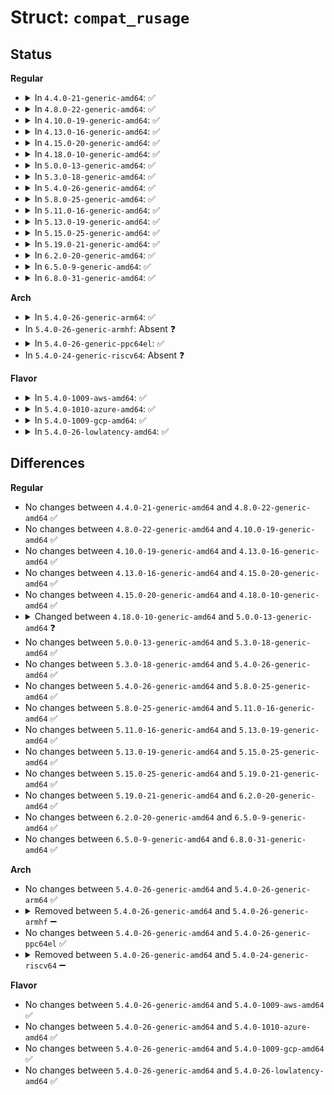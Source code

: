 # Struct: <code>compat_rusage</code>

## Status
<b>Regular</b>
<ul>
<li>
<details>
<summary>In <code>4.4.0-21-generic-amd64</code>: ✅</summary>

```c
struct compat_rusage {
    struct compat_timeval ru_utime;
    struct compat_timeval ru_stime;
    compat_long_t ru_maxrss;
    compat_long_t ru_ixrss;
    compat_long_t ru_idrss;
    compat_long_t ru_isrss;
    compat_long_t ru_minflt;
    compat_long_t ru_majflt;
    compat_long_t ru_nswap;
    compat_long_t ru_inblock;
    compat_long_t ru_oublock;
    compat_long_t ru_msgsnd;
    compat_long_t ru_msgrcv;
    compat_long_t ru_nsignals;
    compat_long_t ru_nvcsw;
    compat_long_t ru_nivcsw;
}
```
</details>
</li>
<li>
<details>
<summary>In <code>4.8.0-22-generic-amd64</code>: ✅</summary>

```c
struct compat_rusage {
    struct compat_timeval ru_utime;
    struct compat_timeval ru_stime;
    compat_long_t ru_maxrss;
    compat_long_t ru_ixrss;
    compat_long_t ru_idrss;
    compat_long_t ru_isrss;
    compat_long_t ru_minflt;
    compat_long_t ru_majflt;
    compat_long_t ru_nswap;
    compat_long_t ru_inblock;
    compat_long_t ru_oublock;
    compat_long_t ru_msgsnd;
    compat_long_t ru_msgrcv;
    compat_long_t ru_nsignals;
    compat_long_t ru_nvcsw;
    compat_long_t ru_nivcsw;
}
```
</details>
</li>
<li>
<details>
<summary>In <code>4.10.0-19-generic-amd64</code>: ✅</summary>

```c
struct compat_rusage {
    struct compat_timeval ru_utime;
    struct compat_timeval ru_stime;
    compat_long_t ru_maxrss;
    compat_long_t ru_ixrss;
    compat_long_t ru_idrss;
    compat_long_t ru_isrss;
    compat_long_t ru_minflt;
    compat_long_t ru_majflt;
    compat_long_t ru_nswap;
    compat_long_t ru_inblock;
    compat_long_t ru_oublock;
    compat_long_t ru_msgsnd;
    compat_long_t ru_msgrcv;
    compat_long_t ru_nsignals;
    compat_long_t ru_nvcsw;
    compat_long_t ru_nivcsw;
}
```
</details>
</li>
<li>
<details>
<summary>In <code>4.13.0-16-generic-amd64</code>: ✅</summary>

```c
struct compat_rusage {
    struct compat_timeval ru_utime;
    struct compat_timeval ru_stime;
    compat_long_t ru_maxrss;
    compat_long_t ru_ixrss;
    compat_long_t ru_idrss;
    compat_long_t ru_isrss;
    compat_long_t ru_minflt;
    compat_long_t ru_majflt;
    compat_long_t ru_nswap;
    compat_long_t ru_inblock;
    compat_long_t ru_oublock;
    compat_long_t ru_msgsnd;
    compat_long_t ru_msgrcv;
    compat_long_t ru_nsignals;
    compat_long_t ru_nvcsw;
    compat_long_t ru_nivcsw;
}
```
</details>
</li>
<li>
<details>
<summary>In <code>4.15.0-20-generic-amd64</code>: ✅</summary>

```c
struct compat_rusage {
    struct compat_timeval ru_utime;
    struct compat_timeval ru_stime;
    compat_long_t ru_maxrss;
    compat_long_t ru_ixrss;
    compat_long_t ru_idrss;
    compat_long_t ru_isrss;
    compat_long_t ru_minflt;
    compat_long_t ru_majflt;
    compat_long_t ru_nswap;
    compat_long_t ru_inblock;
    compat_long_t ru_oublock;
    compat_long_t ru_msgsnd;
    compat_long_t ru_msgrcv;
    compat_long_t ru_nsignals;
    compat_long_t ru_nvcsw;
    compat_long_t ru_nivcsw;
}
```
</details>
</li>
<li>
<details>
<summary>In <code>4.18.0-10-generic-amd64</code>: ✅</summary>

```c
struct compat_rusage {
    struct compat_timeval ru_utime;
    struct compat_timeval ru_stime;
    compat_long_t ru_maxrss;
    compat_long_t ru_ixrss;
    compat_long_t ru_idrss;
    compat_long_t ru_isrss;
    compat_long_t ru_minflt;
    compat_long_t ru_majflt;
    compat_long_t ru_nswap;
    compat_long_t ru_inblock;
    compat_long_t ru_oublock;
    compat_long_t ru_msgsnd;
    compat_long_t ru_msgrcv;
    compat_long_t ru_nsignals;
    compat_long_t ru_nvcsw;
    compat_long_t ru_nivcsw;
}
```
</details>
</li>
<li>
<details>
<summary>In <code>5.0.0-13-generic-amd64</code>: ✅</summary>

```c
struct compat_rusage {
    struct old_timeval32 ru_utime;
    struct old_timeval32 ru_stime;
    compat_long_t ru_maxrss;
    compat_long_t ru_ixrss;
    compat_long_t ru_idrss;
    compat_long_t ru_isrss;
    compat_long_t ru_minflt;
    compat_long_t ru_majflt;
    compat_long_t ru_nswap;
    compat_long_t ru_inblock;
    compat_long_t ru_oublock;
    compat_long_t ru_msgsnd;
    compat_long_t ru_msgrcv;
    compat_long_t ru_nsignals;
    compat_long_t ru_nvcsw;
    compat_long_t ru_nivcsw;
}
```
</details>
</li>
<li>
<details>
<summary>In <code>5.3.0-18-generic-amd64</code>: ✅</summary>

```c
struct compat_rusage {
    struct old_timeval32 ru_utime;
    struct old_timeval32 ru_stime;
    compat_long_t ru_maxrss;
    compat_long_t ru_ixrss;
    compat_long_t ru_idrss;
    compat_long_t ru_isrss;
    compat_long_t ru_minflt;
    compat_long_t ru_majflt;
    compat_long_t ru_nswap;
    compat_long_t ru_inblock;
    compat_long_t ru_oublock;
    compat_long_t ru_msgsnd;
    compat_long_t ru_msgrcv;
    compat_long_t ru_nsignals;
    compat_long_t ru_nvcsw;
    compat_long_t ru_nivcsw;
}
```
</details>
</li>
<li>
<details>
<summary>In <code>5.4.0-26-generic-amd64</code>: ✅</summary>

```c
struct compat_rusage {
    struct old_timeval32 ru_utime;
    struct old_timeval32 ru_stime;
    compat_long_t ru_maxrss;
    compat_long_t ru_ixrss;
    compat_long_t ru_idrss;
    compat_long_t ru_isrss;
    compat_long_t ru_minflt;
    compat_long_t ru_majflt;
    compat_long_t ru_nswap;
    compat_long_t ru_inblock;
    compat_long_t ru_oublock;
    compat_long_t ru_msgsnd;
    compat_long_t ru_msgrcv;
    compat_long_t ru_nsignals;
    compat_long_t ru_nvcsw;
    compat_long_t ru_nivcsw;
}
```
</details>
</li>
<li>
<details>
<summary>In <code>5.8.0-25-generic-amd64</code>: ✅</summary>

```c
struct compat_rusage {
    struct old_timeval32 ru_utime;
    struct old_timeval32 ru_stime;
    compat_long_t ru_maxrss;
    compat_long_t ru_ixrss;
    compat_long_t ru_idrss;
    compat_long_t ru_isrss;
    compat_long_t ru_minflt;
    compat_long_t ru_majflt;
    compat_long_t ru_nswap;
    compat_long_t ru_inblock;
    compat_long_t ru_oublock;
    compat_long_t ru_msgsnd;
    compat_long_t ru_msgrcv;
    compat_long_t ru_nsignals;
    compat_long_t ru_nvcsw;
    compat_long_t ru_nivcsw;
}
```
</details>
</li>
<li>
<details>
<summary>In <code>5.11.0-16-generic-amd64</code>: ✅</summary>

```c
struct compat_rusage {
    struct old_timeval32 ru_utime;
    struct old_timeval32 ru_stime;
    compat_long_t ru_maxrss;
    compat_long_t ru_ixrss;
    compat_long_t ru_idrss;
    compat_long_t ru_isrss;
    compat_long_t ru_minflt;
    compat_long_t ru_majflt;
    compat_long_t ru_nswap;
    compat_long_t ru_inblock;
    compat_long_t ru_oublock;
    compat_long_t ru_msgsnd;
    compat_long_t ru_msgrcv;
    compat_long_t ru_nsignals;
    compat_long_t ru_nvcsw;
    compat_long_t ru_nivcsw;
}
```
</details>
</li>
<li>
<details>
<summary>In <code>5.13.0-19-generic-amd64</code>: ✅</summary>

```c
struct compat_rusage {
    struct old_timeval32 ru_utime;
    struct old_timeval32 ru_stime;
    compat_long_t ru_maxrss;
    compat_long_t ru_ixrss;
    compat_long_t ru_idrss;
    compat_long_t ru_isrss;
    compat_long_t ru_minflt;
    compat_long_t ru_majflt;
    compat_long_t ru_nswap;
    compat_long_t ru_inblock;
    compat_long_t ru_oublock;
    compat_long_t ru_msgsnd;
    compat_long_t ru_msgrcv;
    compat_long_t ru_nsignals;
    compat_long_t ru_nvcsw;
    compat_long_t ru_nivcsw;
}
```
</details>
</li>
<li>
<details>
<summary>In <code>5.15.0-25-generic-amd64</code>: ✅</summary>

```c
struct compat_rusage {
    struct old_timeval32 ru_utime;
    struct old_timeval32 ru_stime;
    compat_long_t ru_maxrss;
    compat_long_t ru_ixrss;
    compat_long_t ru_idrss;
    compat_long_t ru_isrss;
    compat_long_t ru_minflt;
    compat_long_t ru_majflt;
    compat_long_t ru_nswap;
    compat_long_t ru_inblock;
    compat_long_t ru_oublock;
    compat_long_t ru_msgsnd;
    compat_long_t ru_msgrcv;
    compat_long_t ru_nsignals;
    compat_long_t ru_nvcsw;
    compat_long_t ru_nivcsw;
}
```
</details>
</li>
<li>
<details>
<summary>In <code>5.19.0-21-generic-amd64</code>: ✅</summary>

```c
struct compat_rusage {
    struct old_timeval32 ru_utime;
    struct old_timeval32 ru_stime;
    compat_long_t ru_maxrss;
    compat_long_t ru_ixrss;
    compat_long_t ru_idrss;
    compat_long_t ru_isrss;
    compat_long_t ru_minflt;
    compat_long_t ru_majflt;
    compat_long_t ru_nswap;
    compat_long_t ru_inblock;
    compat_long_t ru_oublock;
    compat_long_t ru_msgsnd;
    compat_long_t ru_msgrcv;
    compat_long_t ru_nsignals;
    compat_long_t ru_nvcsw;
    compat_long_t ru_nivcsw;
}
```
</details>
</li>
<li>
<details>
<summary>In <code>6.2.0-20-generic-amd64</code>: ✅</summary>

```c
struct compat_rusage {
    struct old_timeval32 ru_utime;
    struct old_timeval32 ru_stime;
    compat_long_t ru_maxrss;
    compat_long_t ru_ixrss;
    compat_long_t ru_idrss;
    compat_long_t ru_isrss;
    compat_long_t ru_minflt;
    compat_long_t ru_majflt;
    compat_long_t ru_nswap;
    compat_long_t ru_inblock;
    compat_long_t ru_oublock;
    compat_long_t ru_msgsnd;
    compat_long_t ru_msgrcv;
    compat_long_t ru_nsignals;
    compat_long_t ru_nvcsw;
    compat_long_t ru_nivcsw;
}
```
</details>
</li>
<li>
<details>
<summary>In <code>6.5.0-9-generic-amd64</code>: ✅</summary>

```c
struct compat_rusage {
    struct old_timeval32 ru_utime;
    struct old_timeval32 ru_stime;
    compat_long_t ru_maxrss;
    compat_long_t ru_ixrss;
    compat_long_t ru_idrss;
    compat_long_t ru_isrss;
    compat_long_t ru_minflt;
    compat_long_t ru_majflt;
    compat_long_t ru_nswap;
    compat_long_t ru_inblock;
    compat_long_t ru_oublock;
    compat_long_t ru_msgsnd;
    compat_long_t ru_msgrcv;
    compat_long_t ru_nsignals;
    compat_long_t ru_nvcsw;
    compat_long_t ru_nivcsw;
}
```
</details>
</li>
<li>
<details>
<summary>In <code>6.8.0-31-generic-amd64</code>: ✅</summary>

```c
struct compat_rusage {
    struct old_timeval32 ru_utime;
    struct old_timeval32 ru_stime;
    compat_long_t ru_maxrss;
    compat_long_t ru_ixrss;
    compat_long_t ru_idrss;
    compat_long_t ru_isrss;
    compat_long_t ru_minflt;
    compat_long_t ru_majflt;
    compat_long_t ru_nswap;
    compat_long_t ru_inblock;
    compat_long_t ru_oublock;
    compat_long_t ru_msgsnd;
    compat_long_t ru_msgrcv;
    compat_long_t ru_nsignals;
    compat_long_t ru_nvcsw;
    compat_long_t ru_nivcsw;
}
```
</details>
</li>
</ul>
<b>Arch</b>
<ul>
<li>
<details>
<summary>In <code>5.4.0-26-generic-arm64</code>: ✅</summary>

```c
struct compat_rusage {
    struct old_timeval32 ru_utime;
    struct old_timeval32 ru_stime;
    compat_long_t ru_maxrss;
    compat_long_t ru_ixrss;
    compat_long_t ru_idrss;
    compat_long_t ru_isrss;
    compat_long_t ru_minflt;
    compat_long_t ru_majflt;
    compat_long_t ru_nswap;
    compat_long_t ru_inblock;
    compat_long_t ru_oublock;
    compat_long_t ru_msgsnd;
    compat_long_t ru_msgrcv;
    compat_long_t ru_nsignals;
    compat_long_t ru_nvcsw;
    compat_long_t ru_nivcsw;
}
```
</details>
</li>
<li>
In <code>5.4.0-26-generic-armhf</code>: Absent ❓
</li>
<li>
<details>
<summary>In <code>5.4.0-26-generic-ppc64el</code>: ✅</summary>

```c
struct compat_rusage {
    struct old_timeval32 ru_utime;
    struct old_timeval32 ru_stime;
    compat_long_t ru_maxrss;
    compat_long_t ru_ixrss;
    compat_long_t ru_idrss;
    compat_long_t ru_isrss;
    compat_long_t ru_minflt;
    compat_long_t ru_majflt;
    compat_long_t ru_nswap;
    compat_long_t ru_inblock;
    compat_long_t ru_oublock;
    compat_long_t ru_msgsnd;
    compat_long_t ru_msgrcv;
    compat_long_t ru_nsignals;
    compat_long_t ru_nvcsw;
    compat_long_t ru_nivcsw;
}
```
</details>
</li>
<li>
In <code>5.4.0-24-generic-riscv64</code>: Absent ❓
</li>
</ul>
<b>Flavor</b>
<ul>
<li>
<details>
<summary>In <code>5.4.0-1009-aws-amd64</code>: ✅</summary>

```c
struct compat_rusage {
    struct old_timeval32 ru_utime;
    struct old_timeval32 ru_stime;
    compat_long_t ru_maxrss;
    compat_long_t ru_ixrss;
    compat_long_t ru_idrss;
    compat_long_t ru_isrss;
    compat_long_t ru_minflt;
    compat_long_t ru_majflt;
    compat_long_t ru_nswap;
    compat_long_t ru_inblock;
    compat_long_t ru_oublock;
    compat_long_t ru_msgsnd;
    compat_long_t ru_msgrcv;
    compat_long_t ru_nsignals;
    compat_long_t ru_nvcsw;
    compat_long_t ru_nivcsw;
}
```
</details>
</li>
<li>
<details>
<summary>In <code>5.4.0-1010-azure-amd64</code>: ✅</summary>

```c
struct compat_rusage {
    struct old_timeval32 ru_utime;
    struct old_timeval32 ru_stime;
    compat_long_t ru_maxrss;
    compat_long_t ru_ixrss;
    compat_long_t ru_idrss;
    compat_long_t ru_isrss;
    compat_long_t ru_minflt;
    compat_long_t ru_majflt;
    compat_long_t ru_nswap;
    compat_long_t ru_inblock;
    compat_long_t ru_oublock;
    compat_long_t ru_msgsnd;
    compat_long_t ru_msgrcv;
    compat_long_t ru_nsignals;
    compat_long_t ru_nvcsw;
    compat_long_t ru_nivcsw;
}
```
</details>
</li>
<li>
<details>
<summary>In <code>5.4.0-1009-gcp-amd64</code>: ✅</summary>

```c
struct compat_rusage {
    struct old_timeval32 ru_utime;
    struct old_timeval32 ru_stime;
    compat_long_t ru_maxrss;
    compat_long_t ru_ixrss;
    compat_long_t ru_idrss;
    compat_long_t ru_isrss;
    compat_long_t ru_minflt;
    compat_long_t ru_majflt;
    compat_long_t ru_nswap;
    compat_long_t ru_inblock;
    compat_long_t ru_oublock;
    compat_long_t ru_msgsnd;
    compat_long_t ru_msgrcv;
    compat_long_t ru_nsignals;
    compat_long_t ru_nvcsw;
    compat_long_t ru_nivcsw;
}
```
</details>
</li>
<li>
<details>
<summary>In <code>5.4.0-26-lowlatency-amd64</code>: ✅</summary>

```c
struct compat_rusage {
    struct old_timeval32 ru_utime;
    struct old_timeval32 ru_stime;
    compat_long_t ru_maxrss;
    compat_long_t ru_ixrss;
    compat_long_t ru_idrss;
    compat_long_t ru_isrss;
    compat_long_t ru_minflt;
    compat_long_t ru_majflt;
    compat_long_t ru_nswap;
    compat_long_t ru_inblock;
    compat_long_t ru_oublock;
    compat_long_t ru_msgsnd;
    compat_long_t ru_msgrcv;
    compat_long_t ru_nsignals;
    compat_long_t ru_nvcsw;
    compat_long_t ru_nivcsw;
}
```
</details>
</li>
</ul>

## Differences
<b>Regular</b>
<ul>
<li>
No changes between <code>4.4.0-21-generic-amd64</code> and <code>4.8.0-22-generic-amd64</code> ✅
</li>
<li>
No changes between <code>4.8.0-22-generic-amd64</code> and <code>4.10.0-19-generic-amd64</code> ✅
</li>
<li>
No changes between <code>4.10.0-19-generic-amd64</code> and <code>4.13.0-16-generic-amd64</code> ✅
</li>
<li>
No changes between <code>4.13.0-16-generic-amd64</code> and <code>4.15.0-20-generic-amd64</code> ✅
</li>
<li>
No changes between <code>4.15.0-20-generic-amd64</code> and <code>4.18.0-10-generic-amd64</code> ✅
</li>
<li>
<details>
<summary>Changed between <code>4.18.0-10-generic-amd64</code> and <code>5.0.0-13-generic-amd64</code> ❓</summary>
<ul>
<li>
<b>Field type changed. </b>
<code>struct compat_timeval ru_utime</code> ➡️ <code>struct old_timeval32 ru_utime</code>
</li>
<li>
<b>Field type changed. </b>
<code>struct compat_timeval ru_stime</code> ➡️ <code>struct old_timeval32 ru_stime</code>
</li>
</ul>
</details>
</li>
<li>
No changes between <code>5.0.0-13-generic-amd64</code> and <code>5.3.0-18-generic-amd64</code> ✅
</li>
<li>
No changes between <code>5.3.0-18-generic-amd64</code> and <code>5.4.0-26-generic-amd64</code> ✅
</li>
<li>
No changes between <code>5.4.0-26-generic-amd64</code> and <code>5.8.0-25-generic-amd64</code> ✅
</li>
<li>
No changes between <code>5.8.0-25-generic-amd64</code> and <code>5.11.0-16-generic-amd64</code> ✅
</li>
<li>
No changes between <code>5.11.0-16-generic-amd64</code> and <code>5.13.0-19-generic-amd64</code> ✅
</li>
<li>
No changes between <code>5.13.0-19-generic-amd64</code> and <code>5.15.0-25-generic-amd64</code> ✅
</li>
<li>
No changes between <code>5.15.0-25-generic-amd64</code> and <code>5.19.0-21-generic-amd64</code> ✅
</li>
<li>
No changes between <code>5.19.0-21-generic-amd64</code> and <code>6.2.0-20-generic-amd64</code> ✅
</li>
<li>
No changes between <code>6.2.0-20-generic-amd64</code> and <code>6.5.0-9-generic-amd64</code> ✅
</li>
<li>
No changes between <code>6.5.0-9-generic-amd64</code> and <code>6.8.0-31-generic-amd64</code> ✅
</li>
</ul>
<b>Arch</b>
<ul>
<li>
No changes between <code>5.4.0-26-generic-amd64</code> and <code>5.4.0-26-generic-arm64</code> ✅
</li>
<li>
<details>
<summary>Removed between <code>5.4.0-26-generic-amd64</code> and <code>5.4.0-26-generic-armhf</code> ➖</summary>

```c
struct compat_rusage {
    struct old_timeval32 ru_utime;
    struct old_timeval32 ru_stime;
    compat_long_t ru_maxrss;
    compat_long_t ru_ixrss;
    compat_long_t ru_idrss;
    compat_long_t ru_isrss;
    compat_long_t ru_minflt;
    compat_long_t ru_majflt;
    compat_long_t ru_nswap;
    compat_long_t ru_inblock;
    compat_long_t ru_oublock;
    compat_long_t ru_msgsnd;
    compat_long_t ru_msgrcv;
    compat_long_t ru_nsignals;
    compat_long_t ru_nvcsw;
    compat_long_t ru_nivcsw;
}
```
</details>
</li>
<li>
No changes between <code>5.4.0-26-generic-amd64</code> and <code>5.4.0-26-generic-ppc64el</code> ✅
</li>
<li>
<details>
<summary>Removed between <code>5.4.0-26-generic-amd64</code> and <code>5.4.0-24-generic-riscv64</code> ➖</summary>

```c
struct compat_rusage {
    struct old_timeval32 ru_utime;
    struct old_timeval32 ru_stime;
    compat_long_t ru_maxrss;
    compat_long_t ru_ixrss;
    compat_long_t ru_idrss;
    compat_long_t ru_isrss;
    compat_long_t ru_minflt;
    compat_long_t ru_majflt;
    compat_long_t ru_nswap;
    compat_long_t ru_inblock;
    compat_long_t ru_oublock;
    compat_long_t ru_msgsnd;
    compat_long_t ru_msgrcv;
    compat_long_t ru_nsignals;
    compat_long_t ru_nvcsw;
    compat_long_t ru_nivcsw;
}
```
</details>
</li>
</ul>
<b>Flavor</b>
<ul>
<li>
No changes between <code>5.4.0-26-generic-amd64</code> and <code>5.4.0-1009-aws-amd64</code> ✅
</li>
<li>
No changes between <code>5.4.0-26-generic-amd64</code> and <code>5.4.0-1010-azure-amd64</code> ✅
</li>
<li>
No changes between <code>5.4.0-26-generic-amd64</code> and <code>5.4.0-1009-gcp-amd64</code> ✅
</li>
<li>
No changes between <code>5.4.0-26-generic-amd64</code> and <code>5.4.0-26-lowlatency-amd64</code> ✅
</li>
</ul>
